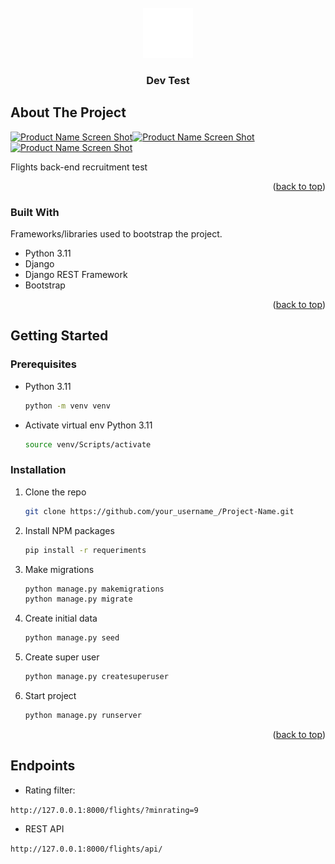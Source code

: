
<!-- PROJECT LOGO -->
<br />
<div align="center">
  <a href="https://github.com/othneildrew/Best-README-Template">
    <img src="images/logo.svg" alt="Logo" width="80" height="80">
  </a>

  <h3 align="center">Dev Test</h3>
</div>

<!-- ABOUT THE PROJECT -->
## About The Project

[![Product Name Screen Shot][product-screenshot1]](https://github.com/acvalencia/auxo-dev-test)[![Product Name Screen Shot][product-screenshot2]](https://github.com/acvalencia/auxo-dev-test)[![Product Name Screen Shot][product-screenshot3]](https://github.com/acvalencia/auxo-dev-test)

Flights back-end recruitment test


<p align="right">(<a href="#readme-top">back to top</a>)</p>



### Built With

Frameworks/libraries used to bootstrap the project.

* Python 3.11
* Django
* Django REST Framework
* Bootstrap


<p align="right">(<a href="#readme-top">back to top</a>)</p>



<!-- GETTING STARTED -->
## Getting Started


### Prerequisites


* Python 3.11
  ```sh
  python -m venv venv
  ```
* Activate virtual env Python 3.11
  ```sh
  source venv/Scripts/activate
  ```

### Installation


1. Clone the repo
   ```sh
   git clone https://github.com/your_username_/Project-Name.git
   ```
2. Install NPM packages
   ```sh
   pip install -r requeriments
   ```
3. Make migrations
   ```sh
   python manage.py makemigrations
   python manage.py migrate
   ```
4. Create initial data
   ```sh
   python manage.py seed
   ```
5. Create super user
   ```sh
   python manage.py createsuperuser
   ```
6. Start project
   ```sh
   python manage.py runserver
   ```

<p align="right">(<a href="#readme-top">back to top</a>)</p>

<!-- CONTRIBUTING -->
## Endpoints

* Rating filter:

```http://127.0.0.1:8000/flights/?minrating=9```

*  REST API

```http://127.0.0.1:8000/flights/api/```



<!-- MARKDOWN LINKS & IMAGES -->
<!-- https://www.markdownguide.org/basic-syntax/#reference-style-links -->
[contributors-shield]: https://img.shields.io/github/contributors/othneildrew/Best-README-Template.svg?style=for-the-badge
[contributors-url]: https://github.com/othneildrew/Best-README-Template/graphs/contributors
[forks-shield]: https://img.shields.io/github/forks/othneildrew/Best-README-Template.svg?style=for-the-badge
[forks-url]: https://github.com/othneildrew/Best-README-Template/network/members
[stars-shield]: https://img.shields.io/github/stars/othneildrew/Best-README-Template.svg?style=for-the-badge
[stars-url]: https://github.com/othneildrew/Best-README-Template/stargazers
[issues-shield]: https://img.shields.io/github/issues/othneildrew/Best-README-Template.svg?style=for-the-badge
[issues-url]: https://github.com/othneildrew/Best-README-Template/issues
[license-shield]: https://img.shields.io/github/license/othneildrew/Best-README-Template.svg?style=for-the-badge
[license-url]: https://github.com/othneildrew/Best-README-Template/blob/master/LICENSE.txt
[linkedin-shield]: https://img.shields.io/badge/-LinkedIn-black.svg?style=for-the-badge&logo=linkedin&colorB=555
[linkedin-url]: https://linkedin.com/in/othneildrew
[product-screenshot1]: images/1.PNG
[product-screenshot2]: images/2.PNG
[product-screenshot3]: images/3.PNG
[Next.js]: https://img.shields.io/badge/next.js-000000?style=for-the-badge&logo=nextdotjs&logoColor=white
[Next-url]: https://nextjs.org/
[React.js]: https://img.shields.io/badge/React-20232A?style=for-the-badge&logo=react&logoColor=61DAFB
[React-url]: https://reactjs.org/
[Vue.js]: https://img.shields.io/badge/Vue.js-35495E?style=for-the-badge&logo=vuedotjs&logoColor=4FC08D
[Vue-url]: https://vuejs.org/
[Angular.io]: https://img.shields.io/badge/Angular-DD0031?style=for-the-badge&logo=angular&logoColor=white
[Angular-url]: https://angular.io/
[Svelte.dev]: https://img.shields.io/badge/Svelte-4A4A55?style=for-the-badge&logo=svelte&logoColor=FF3E00
[Svelte-url]: https://svelte.dev/
[Laravel.com]: https://img.shields.io/badge/Laravel-FF2D20?style=for-the-badge&logo=laravel&logoColor=white
[Laravel-url]: https://laravel.com
[Bootstrap.com]: https://img.shields.io/badge/Bootstrap-563D7C?style=for-the-badge&logo=bootstrap&logoColor=white
[Bootstrap-url]: https://getbootstrap.com
[JQuery.com]: https://img.shields.io/badge/jQuery-0769AD?style=for-the-badge&logo=jquery&logoColor=white
[JQuery-url]: https://jquery.com

